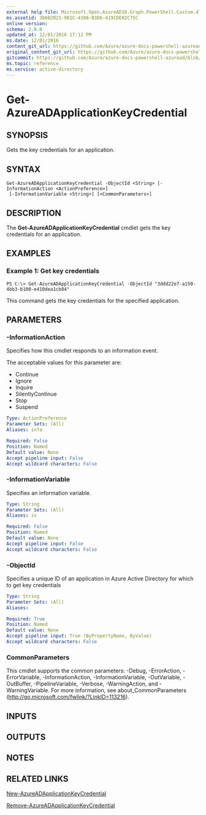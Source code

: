```yaml
---
external help file: Microsoft.Open.AzureAD16.Graph.PowerShell.Custom.dll-Help.xml
ms.assetid: 306B2B21-9B1C-4388-B3D6-419CDE02C75C
online version:
schema: 2.0.0
updated_at: 12/01/2016 17:12 PM
ms.date: 12/01/2016
content_git_url: https://github.com/Azure/azure-docs-powershell-azuread/blob/DuncanmaMSFT-patch-1/Azure%20AD%20Cmdlets/AzureAD/v2/Get-AzureADApplicationKeyCredential.md
original_content_git_url: https://github.com/Azure/azure-docs-powershell-azuread/blob/DuncanmaMSFT-patch-1/Azure%20AD%20Cmdlets/AzureAD/v2/Get-AzureADApplicationKeyCredential.md
gitcommit: https://github.com/Azure/azure-docs-powershell-azuread/blob/8f658f99458e2c236d5f4be363030b6f24cacc4c
ms.topic: reference
ms.service: active-directory
---
```


# Get-AzureADApplicationKeyCredential

## SYNOPSIS
Gets the key credentials for an application.

## SYNTAX

```
Get-AzureADApplicationKeyCredential -ObjectId <String> [-InformationAction <ActionPreference>]
 [-InformationVariable <String>] [<CommonParameters>]
```

## DESCRIPTION
The **Get-AzureADApplicationKeyCredential** cmdlet gets the key credentials for an application.

## EXAMPLES

### Example 1: Get key credentials
```
PS C:\> Get-AzureADApplicationKeyCredential -ObjectId "3ddd22e7-a150-4bb3-b100-e410dea1cb84"
```

This command gets the key credentials for the specified application.

## PARAMETERS

### -InformationAction
Specifies how this cmdlet responds to an information event.

The acceptable values for this parameter are:

- Continue
- Ignore
- Inquire
- SilentlyContinue
- Stop
- Suspend

```yaml
Type: ActionPreference
Parameter Sets: (All)
Aliases: infa

Required: False
Position: Named
Default value: None
Accept pipeline input: False
Accept wildcard characters: False
```

### -InformationVariable
Specifies an information variable.

```yaml
Type: String
Parameter Sets: (All)
Aliases: iv

Required: False
Position: Named
Default value: None
Accept pipeline input: False
Accept wildcard characters: False
```

### -ObjectId
Specifies a unique ID of an application in Azure Active Directory for which to get key credentials

```yaml
Type: String
Parameter Sets: (All)
Aliases: 

Required: True
Position: Named
Default value: None
Accept pipeline input: True (ByPropertyName, ByValue)
Accept wildcard characters: False
```

### CommonParameters
This cmdlet supports the common parameters: -Debug, -ErrorAction, -ErrorVariable, -InformationAction, -InformationVariable, -OutVariable, -OutBuffer, -PipelineVariable, -Verbose, -WarningAction, and -WarningVariable. For more information, see about_CommonParameters (http://go.microsoft.com/fwlink/?LinkID=113216).

## INPUTS

## OUTPUTS

## NOTES

## RELATED LINKS

[New-AzureADApplicationKeyCredential](./New-AzureADApplicationKeyCredential.md)

[Remove-AzureADApplicationKeyCredential](./Remove-AzureADApplicationKeyCredential.md)
